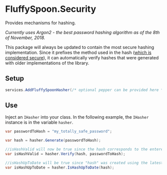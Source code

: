 # FluffySpoon.Security
Provides mechanisms for hashing.

*Currently uses Argon2 - the best password hashing algorithm as of the 8th of November, 2018.*

This package will always be updated to contain the most secure hashing implementation. Since it prefixes the method used in the hash ([which is considered secure](https://security.stackexchange.com/questions/197236/is-it-bad-practice-to-prefix-my-hash-with-the-algorithm-used)), it can automatically verify hashes that were generated with older implementations of the library.

## Setup
```csharp
services.AddFluffySpoonHasher(/* optional pepper can be provided here */);
```

## Use
Inject an `IHasher` into your class. In the following example, the `IHasher` instance is in the variable `hasher`.

```csharp
var passwordToHash = "my_totally_safe_password";

var hash = hasher.Generate(passwordToHash);

//isHashValid will now be true since the hash corresponds to the entered password.
var isHashValid = hasher.Verify(hash, passwordToHash);

//isHashUpToDate will be true since "hash" was created using the latest hashing mechanism. useful for migrating old hashes.
var isHashUpToDate = hasher.IsHashUpToDate(hash);
```